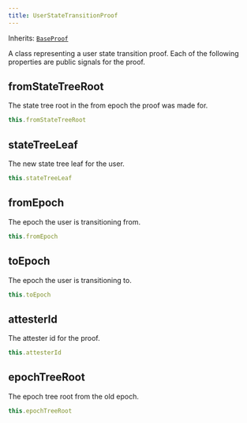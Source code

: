 ```yaml
---
title: UserStateTransitionProof
---
```


Inherits: [`BaseProof`](/docs/contracts-api/base-proof)

A class representing a user state transition proof. Each of the following properties are public signals for the proof.

## fromStateTreeRoot

The state tree root in the from epoch the proof was made for.

```ts
this.fromStateTreeRoot
```

## stateTreeLeaf

The new state tree leaf for the user.

```ts
this.stateTreeLeaf
```

## fromEpoch

The epoch the user is transitioning from.

```ts
this.fromEpoch
```

## toEpoch

The epoch the user is transitioning to.

```ts
this.toEpoch
```

## attesterId

The attester id for the proof.

```ts
this.attesterId
```

## epochTreeRoot

The epoch tree root from the old epoch.

```ts
this.epochTreeRoot
```
